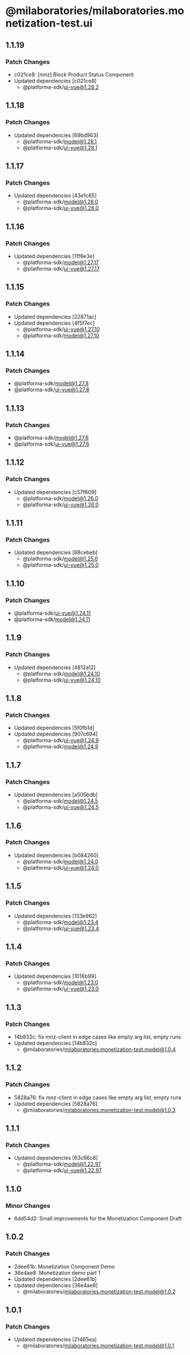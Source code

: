 # @milaboratories/milaboratories.monetization-test.ui

## 1.1.19

### Patch Changes

- c021ce8: [mnz] Block Product Status Component
- Updated dependencies [c021ce8]
  - @platforma-sdk/ui-vue@1.28.2

## 1.1.18

### Patch Changes

- Updated dependencies [69bd963]
  - @platforma-sdk/model@1.28.1
  - @platforma-sdk/ui-vue@1.28.1

## 1.1.17

### Patch Changes

- Updated dependencies [43e1c65]
  - @platforma-sdk/model@1.28.0
  - @platforma-sdk/ui-vue@1.28.0

## 1.1.16

### Patch Changes

- Updated dependencies [11f6e3e]
  - @platforma-sdk/model@1.27.17
  - @platforma-sdk/ui-vue@1.27.17

## 1.1.15

### Patch Changes

- Updated dependencies [22871ac]
- Updated dependencies [4f5f7ec]
  - @platforma-sdk/ui-vue@1.27.10
  - @platforma-sdk/model@1.27.10

## 1.1.14

### Patch Changes

- @platforma-sdk/model@1.27.8
- @platforma-sdk/ui-vue@1.27.8

## 1.1.13

### Patch Changes

- @platforma-sdk/model@1.27.6
- @platforma-sdk/ui-vue@1.27.6

## 1.1.12

### Patch Changes

- Updated dependencies [c57f609]
  - @platforma-sdk/model@1.26.0
  - @platforma-sdk/ui-vue@1.26.0

## 1.1.11

### Patch Changes

- Updated dependencies [88cebeb]
  - @platforma-sdk/model@1.25.0
  - @platforma-sdk/ui-vue@1.25.0

## 1.1.10

### Patch Changes

- @platforma-sdk/ui-vue@1.24.11
- @platforma-sdk/model@1.24.11

## 1.1.9

### Patch Changes

- Updated dependencies [4812a12]
  - @platforma-sdk/model@1.24.10
  - @platforma-sdk/ui-vue@1.24.10

## 1.1.8

### Patch Changes

- Updated dependencies [5f0fb1d]
- Updated dependencies [907c694]
  - @platforma-sdk/ui-vue@1.24.9
  - @platforma-sdk/model@1.24.9

## 1.1.7

### Patch Changes

- Updated dependencies [a505bdb]
  - @platforma-sdk/model@1.24.5
  - @platforma-sdk/ui-vue@1.24.5

## 1.1.6

### Patch Changes

- Updated dependencies [b084260]
  - @platforma-sdk/model@1.24.0
  - @platforma-sdk/ui-vue@1.24.0

## 1.1.5

### Patch Changes

- Updated dependencies [133e962]
  - @platforma-sdk/model@1.23.4
  - @platforma-sdk/ui-vue@1.23.4

## 1.1.4

### Patch Changes

- Updated dependencies [1016b99]
  - @platforma-sdk/model@1.23.0
  - @platforma-sdk/ui-vue@1.23.0

## 1.1.3

### Patch Changes

- 14b832c: fix mnz-client in edge cases like empty arg list, empty runs
- Updated dependencies [14b832c]
  - @milaboratories/milaboratories.monetization-test.model@1.0.4

## 1.1.2

### Patch Changes

- 5828a76: fix mnz-client in edge cases like empty arg list, empty runs
- Updated dependencies [5828a76]
  - @milaboratories/milaboratories.monetization-test.model@1.0.3

## 1.1.1

### Patch Changes

- Updated dependencies [63c66c8]
  - @platforma-sdk/model@1.22.97
  - @platforma-sdk/ui-vue@1.22.97

## 1.1.0

### Minor Changes

- 6dd54d2: Small improvements for the Monetization Component Draft

## 1.0.2

### Patch Changes

- 2dee61b: Monetization Component Demo
- 36e4ae8: Monetization demo part 1
- Updated dependencies [2dee61b]
- Updated dependencies [36e4ae8]
  - @milaboratories/milaboratories.monetization-test.model@1.0.2

## 1.0.1

### Patch Changes

- Updated dependencies [21465ea]
  - @milaboratories/milaboratories.monetization-test.model@1.0.1
